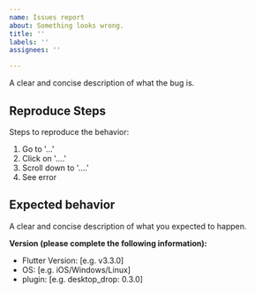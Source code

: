 ```yaml
---
name: Issues report
about: Something looks wrong.
title: ''
labels: ''
assignees: ''

---
```


<!--Describe the issue-->

A clear and concise description of what the bug is.

## Reproduce Steps
Steps to reproduce the behavior:
1. Go to '...'
2. Click on '....'
3. Scroll down to '....'
4. See error

## Expected behavior

A clear and concise description of what you expected to happen.

<!--Screenshots
If applicable, add screenshots to help explain your problem.
-->


**Version (please complete the following information):**
 - Flutter Version: [e.g. v3.3.0]
 - OS: [e.g. iOS/Windows/Linux]
 - plugin: [e.g. desktop_drop: 0.3.0]

<!--
## Additional context
Add any other context about the problem here.
-->
